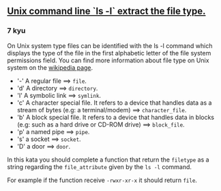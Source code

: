 <h2><a href=https://www.codewars.com/kata/5822b65bb81f702016000026/train/javascript target="_blank">Unix command line `ls -l`  extract the file type. </a></h2><h3>7 kyu</h3><p>On Unix system type files can be identified with the ls -l command which displays the type of the file in the first alphabetic letter of the file system permissions field. You can find more information about file type on Unix system on the <a href="https://en.wikipedia.org/wiki/Unix_file_types" data-turbolinks="false" target="_blank">wikipedia page</a>.</p><ul><li>'-' A regular file ==&gt; <code>file</code>.</li><li>'d' A directory ==&gt; <code>directory</code>.</li><li>'l' A symbolic link ==&gt; <code>symlink</code>.</li><li>'c' A character special file. It refers to a device that handles data as a stream of bytes (e.g: a terminal/modem) ==&gt; <code>character_file</code>.</li><li>'b' A block special file. It refers to a device that handles data in blocks (e.g: such as a hard drive or CD-ROM drive) ==&gt; <code>block_file</code>.</li><li>'p' a named pipe ==&gt; <code>pipe</code>.</li><li>'s' a socket ==&gt; <code>socket</code>.</li><li>'D' a door ==&gt; <code>door</code>.</li></ul><p>In this kata you should complete a function that return the <code>filetype</code> as a string regarding the <code>file_attribute</code> given by the <code>ls -l</code> command. </p><p>For example if the function receive <code>-rwxr-xr-x</code> it should return <code>file</code>.</p>